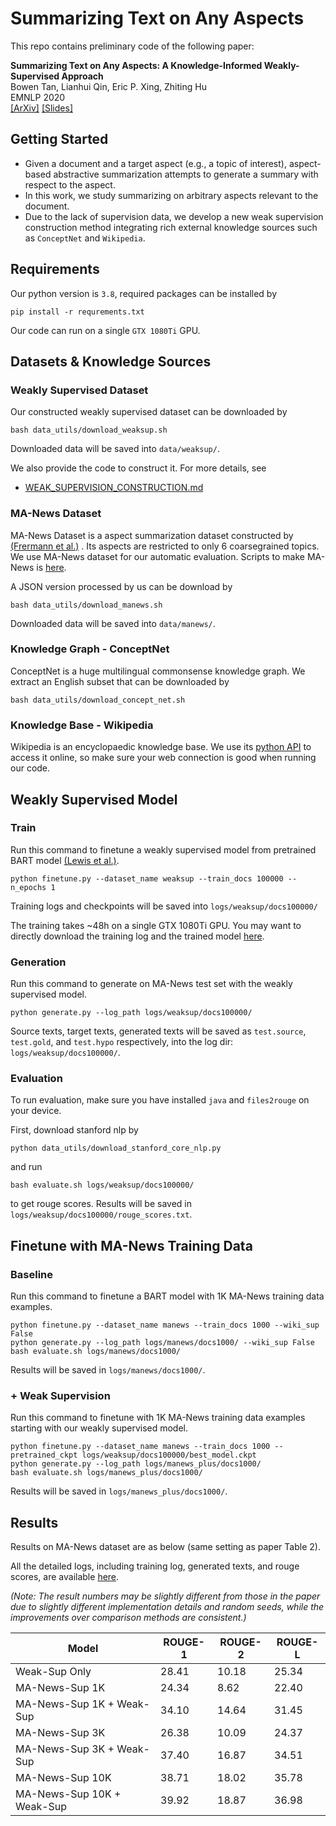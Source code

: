 # Summarizing Text on Any Aspects

This repo contains preliminary code of the following paper:

**Summarizing Text on Any Aspects: A Knowledge-Informed Weakly-Supervised Approach**\
Bowen Tan, Lianhui Qin, Eric P. Xing, Zhiting Hu \
EMNLP 2020 \
[[ArXiv]](https://arxiv.org/abs/2010.06792)
[[Slides]](https://drive.google.com/file/d/1i7HJOX16f54rYPgAtpkQ3FCXkVkmC0Cg/view?usp=sharing)


## Getting Started
* Given a document and a target aspect (e.g., a topic of interest), aspect-based abstractive summarization attempts to generate a summary with respect to the aspect.
* In this work, we study summarizing on arbitrary aspects relevant to the document.
* Due to the lack of supervision data, we develop a new weak supervision construction method integrating rich external knowledge sources such as ```ConceptNet``` and ```Wikipedia```.

## Requirements
Our python version is ```3.8```, required packages can be installed by
```shell
pip install -r requrements.txt
```
Our code can run on a single ```GTX 1080Ti``` GPU.

## Datasets & Knowledge Sources
### Weakly Supervised Dataset
Our constructed weakly supervised dataset can be downloaded by 
```shell
bash data_utils/download_weaksup.sh
```
Downloaded data will be saved into ```data/weaksup/```.

We also provide the code to construct it. For more details, see
* [WEAK_SUPERVISION_CONSTRUCTION.md](WEAK_SUPERVISION_CONSTRUCTION.md)

### MA-News Dataset
MA-News Dataset is a aspect summarization dataset constructed by [(Frermann et al.)](https://www.aclweb.org/anthology/P19-1630/) . 
Its aspects are restricted to only 6 coarsegrained topics. We use MA-News dataset for our automatic evaluation. Scripts to make MA-News is [here](https://github.com/ColiLea/aspect_based_summarization).

A JSON version processed by us can be download by 
```shell
bash data_utils/download_manews.sh
```
Downloaded data will be saved into ```data/manews/```.

### Knowledge Graph - ConceptNet
ConceptNet is a huge multilingual commonsense knowledge graph. 
We extract an English subset that can be downloaded by
```shell
bash data_utils/download_concept_net.sh
```

### Knowledge Base - Wikipedia
Wikipedia is an encyclopaedic knowledge base.
We use its [python API](https://wikipedia.readthedocs.io/en/latest/) to access it online,
so make sure your web connection is good when running our code.

## Weakly Supervised Model
### Train
Run this command to finetune a weakly supervised model from pretrained BART model [(Lewis et al.)](https://arxiv.org/abs/1910.13461).
```shell
python finetune.py --dataset_name weaksup --train_docs 100000 --n_epochs 1
```
Training logs and checkpoints will be saved into ```logs/weaksup/docs100000/``` 

The training takes ~48h on a single GTX 1080Ti GPU. You may want to directly download the training log and the trained model [here](https://drive.google.com/file/d/1WziaFFQzTzsKtWj7tPQf67p_J53uiFkV/view?usp=sharing). 

### Generation
Run this command to generate on MA-News test set with the weakly supervised model.
```shell
python generate.py --log_path logs/weaksup/docs100000/
```
Source texts, target texts, generated texts will be saved as ```test.source```, ```test.gold```, and ```test.hypo``` respectively, into the log dir: ```logs/weaksup/docs100000/```.

### Evaluation
To run evaluation, make sure you have installed ```java``` and ```files2rouge``` on your device.

First, download stanford nlp by
```shell
python data_utils/download_stanford_core_nlp.py
```
and run 
```shell
bash evaluate.sh logs/weaksup/docs100000/
```
to get rouge scores. Results will be saved in ```logs/weaksup/docs100000/rouge_scores.txt```.

## Finetune with MA-News Training Data
### Baseline
Run this command to finetune a BART model with 1K MA-News training data examples.
```shell
python finetune.py --dataset_name manews --train_docs 1000 --wiki_sup False
python generate.py --log_path logs/manews/docs1000/ --wiki_sup False
bash evaluate.sh logs/manews/docs1000/
```
Results will be saved in ```logs/manews/docs1000/```.

### + Weak Supervision 
Run this command to finetune with 1K MA-News training data examples starting with our weakly supervised model.
```shell
python finetune.py --dataset_name manews --train_docs 1000 --pretrained_ckpt logs/weaksup/docs100000/best_model.ckpt
python generate.py --log_path logs/manews_plus/docs1000/
bash evaluate.sh logs/manews_plus/docs1000/
```
Results will be saved in ```logs/manews_plus/docs1000/```.


## Results

Results on MA-News dataset are as below (same setting as paper Table 2). 

All the detailed logs, including training log, generated texts, and rouge scores, are available [here](https://drive.google.com/file/d/1TuFhwR16GBWvw7yR33wLSY42AbNQ_tWI/view?usp=sharing).

*(Note: The result numbers may be slightly different from those in the paper due to slightly different implementation details and random seeds, while the improvements over comparison methods are consistent.)*


| Model                       | ROUGE-1 | ROUGE-2 | ROUGE-L |
|-----------------------------|---------|---------|---------|
| Weak-Sup Only               | 28.41   | 10.18   | 25.34   |
| MA-News-Sup 1K              | 24.34   | 8.62    | 22.40   |
| MA-News-Sup 1K + Weak-Sup   | 34.10   | 14.64   | 31.45   |
| MA-News-Sup 3K              | 26.38   | 10.09   | 24.37   |
| MA-News-Sup 3K + Weak-Sup   | 37.40   | 16.87   | 34.51   |
| MA-News-Sup 10K             | 38.71   | 18.02   | 35.78   |
| MA-News-Sup 10K  + Weak-Sup | 39.92   | 18.87   | 36.98   |
